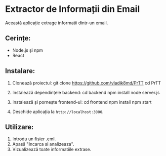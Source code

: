 # Extractor de Informații din Email

Această aplicație extrage informatii dintr-un email.

## Cerințe:
- Node.js și npm
- React

## Instalare:
1. Clonează proiectul:
    git clone https://github.com/vladik8md/PrTT
    cd PrTT

2. Instalează dependințele backend:
    cd backend
    npm install
    node server.js

3. Instalează și pornește frontend-ul:
    cd frontend
    npm install
    npm start

4. Deschide aplicația la `http://localhost:3000`.

## Utilizare:
1. Introdu un fisier .eml.
2. Apasă "Incarca si analizeaza".
3. Vizualizează toate informatiile extrase.